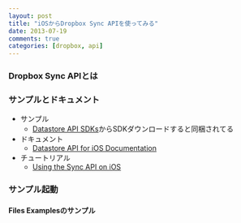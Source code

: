 ```yaml
---
layout: post
title: "iOSからDropbox Sync APIを使ってみる"
date: 2013-07-19
comments: true
categories: [dropbox, api]
---
```


### Dropbox Sync APIとは



### サンプルとドキュメント

- サンプル
  * [Datastore API SDKs](https://www.dropbox.com/developers/datastore/sdks/ios)からSDKダウンロードすると同梱されてる
- ドキュメント
  * [Datastore API for iOS Documentation](https://www.dropbox.com/developers/datastore/docs/ios)
- チュートリアル
  * [Using the Sync API on iOS](https://www.dropbox.com/developers/sync/start/ios)

### サンプル起動

#### Files Examplesのサンプル
